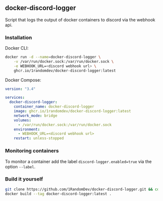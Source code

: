 docker-discord-logger
---------------------

Script that logs the output of docker containers to discord via the webhook api.

### Installation
Docker CLI:
```bash
docker run -d --name=docker-discord-logger \
    -v /var/run/docker.sock:/var/run/docker.sock \
    -e WEBHOOK_URL=<discord webhook url> \
    ghcr.io/1randomdev/docker-discord-logger:latest
```

Docker Compose:
```yaml
version: "3.4"

services:
  docker-discord-logger:
    container_name: docker-discord-logger
    image: ghcr.io/1randomdev/docker-discord-logger:latest
    network_mode: bridge
    volumes:
      - /var/run/docker.sock:/var/run/docker.sock
    environment:
      - WEBHOOK_URL=<discord webhook url>
    restart: unless-stopped
```

### Monitoring containers
To monitor a container add the label `discord-logger.enabled=true` via the option `--label`.

### Build it yourself
```bash
git clone https://github.com/1RandomDev/docker-discord-logger.git && cd docker-discord-logger
docker build --tag docker-discord-logger:latest .
```
